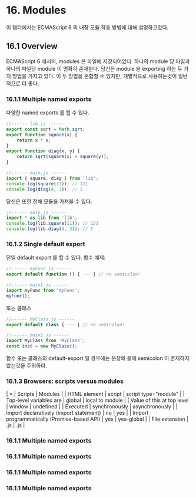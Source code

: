 #  16. Modules

이 챕터에서는 ECMAScript 6 의 내장 모듈 작동 방법에 대해 설명하고있다.

##  16.1 Overview

ECMAScript 6 에서의, modules 은 파일에 저장되어있다. 하나의 module 당 파일과 하나의 파일당 module 이 명확히 존재한다.
당신은 module 을 exporting 하는 두 가지 방법을 가지고 있다. 이 두 방법을 혼합할 수 있지만, 개별적으로 사용하는것이 일반적으로 더 좋다.

###  16.1.1 Multiple named exports

다양한 named exports 를 할 수 있다.

```javascript
//------ lib.js ------
export const sqrt = Math.sqrt;
export function square(x) {
    return x * x;
}
export function diag(x, y) {
    return sqrt(square(x) + square(y));
}

//------ main.js ------
import { square, diag } from 'lib';
console.log(square(11)); // 121
console.log(diag(4, 3)); // 5
```

당신은 또한 전체 모듈을 가져올 수 있다.

```javascript
//------ main.js ------
import * as lib from 'lib';
console.log(lib.square(11)); // 121
console.log(lib.diag(4, 3)); // 5
```

###  16.1.2 Single default export

단일 default export 를 할 수 있다. 함수 예제:

```javascript
//------ myFunc.js ------
export default function () { ··· } // no semicolon!

//------ main1.js ------
import myFunc from 'myFunc';
myFunc();
```

또는 클래스

```javascript
//------ MyClass.js ------
export default class { ··· } // no semicolon!

//------ main2.js ------
import MyClass from 'MyClass';
const inst = new MyClass();
```

함수 또는 클래스의 default-export 일 경우에는 문장의 끝에 semicolon 이 존재하지 않는것을 주의하라.


###  16.1.3 Browsers: scripts versus modules

|  *  | Scripts | Modules |
| HTML element | script | script type="module" |
| Top-level variables are | global | local to module |
| Value of this at top level | window | undefined |
| Executed | synchronously | asynchronously |
| Import declaratively (import statement) | no | yes |
| Import programmatically (Promise-based API) | yes | yes-global |
| File extension | .js | .js |


###  16.1.1 Multiple named exports



###  16.1.1 Multiple named exports


###  16.1.1 Multiple named exports


###  16.1.1 Multiple named exports


